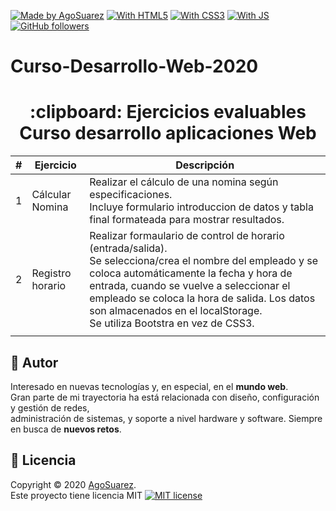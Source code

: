 [![Made by AgoSuarez](https://img.shields.io/badge/made%20by-Agosuarez-green)](https://www.linkedin.com/in/agoney-v%C3%ADctor-su%C3%A1rez-ortega-052689187/)
[![With HTML5](https://img.shields.io/badge/with-HTML5-red)](https://developer.mozilla.org/es/docs/HTML/HTML5)
[![With CSS3](https://img.shields.io/badge/with-CSS3-blue)](https://desarrolloweb.com/manuales/css3.html)
[![With JS](https://img.shields.io/badge/with-JS-yellow)](https://developer.mozilla.org/es/docs/Web/JavaScript)
[![GitHub followers](https://img.shields.io/github/followers/Agosuarez.svg?style=social&label=Follow&maxAge=2592000)](https://github.com/Agosuarez?tab=followers)

# Curso-Desarrollo-Web-2020

<h1 align="center"> 
        :clipboard: Ejercicios evaluables Curso desarrollo aplicaciones Web    
</h1>

| #   | Ejercicio        | Descripción                                                                                                                                                                                                                                                                                                                        |
| --- | ---------------- | ---------------------------------------------------------------------------------------------------------------------------------------------------------------------------------------------------------------------------------------------------------------------------------------------------------------------------------- |
| 1   | Cálcular Nomina  | Realizar el cálculo de una nomina según especificaciones.<br />Incluye formulario introduccion de datos y tabla final formateada para mostrar resultados.                                                                                                                                                                          |
| 2   | Registro horario | Realizar formaulario de control de horario (entrada/salida).<br/>Se selecciona/crea el nombre del empleado y se coloca automáticamente la fecha y hora de entrada, cuando se vuelve a seleccionar el empleado se coloca la hora de salida. Los datos son almacenados en el localStorage. <br/> Se utiliza Bootstra en vez de CSS3. |
|     |

## :man: Autor

Interesado en nuevas tecnologías y, en especial, en el **mundo web**.<br />
Gran parte de mi trayectoria ha está relacionada con diseño, configuración y gestión de redes, <br />
administración de sistemas, y soporte a nivel hardware y software.
Siempre en busca de **nuevos retos**.<br />

## :memo: Licencia

Copyright © 2020 [AgoSuarez](https://www.linkedin.com/in/agoney-v%C3%ADctor-su%C3%A1rez-ortega-052689187/). <br />
Este proyecto tiene licencia MIT [![MIT license](https://img.shields.io/badge/License-MIT-blue.svg)](https://opensource.org/licenses/MIT)
